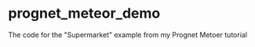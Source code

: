 prognet_meteor_demo
===================

The code for the "Supermarket" example from my Prognet Metoer tutorial
